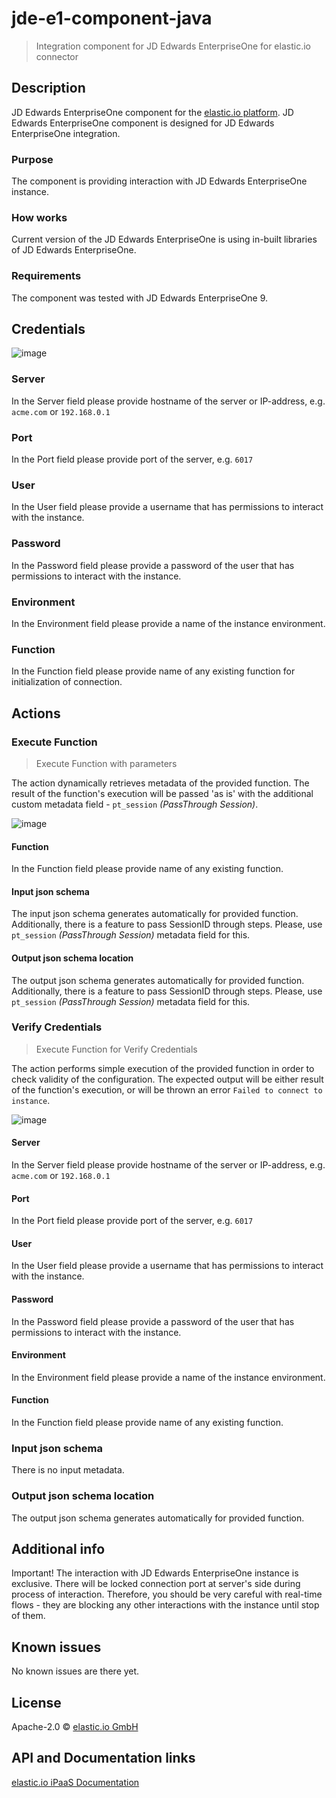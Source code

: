 # jde-e1-component-java

> Integration component for JD Edwards EnterpriseOne for elastic.io connector

## Description
JD Edwards EnterpriseOne component for the [elastic.io platform](http://www.elastic.io;).
JD Edwards EnterpriseOne component is designed for JD Edwards EnterpriseOne integration.

### Purpose
The component is providing interaction with JD Edwards EnterpriseOne instance.

### How works
Current version of the JD Edwards EnterpriseOne is using in-built libraries of JD Edwards EnterpriseOne.

### Requirements
The component was tested with JD Edwards EnterpriseOne 9.

## Credentials
![image](https://user-images.githubusercontent.com/40201204/47240036-bf9a3900-d3ef-11e8-866a-c15f59512c5c.png)

### Server
In the Server field please provide hostname of the server or IP-address, e.g. `acme.com` or `192.168.0.1`

### Port
In the Port field please provide port of the server, e.g. `6017`

### User
In the User field please provide a username that has permissions to interact with the instance.

### Password
In the Password field please provide a password of the user that has permissions to interact with the instance.

### Environment
In the Environment field please provide a name of the instance environment.

### Function
In the Function field please provide name of any existing function for initialization of connection.

## Actions

### Execute Function
> Execute Function with parameters

The action dynamically retrieves metadata of the provided function. The result of the function's execution will be passed 'as is' with the additional custom metadata field - `pt_session` *(PassThrough Session)*.

![image](https://user-images.githubusercontent.com/40201204/47239527-3f270880-d3ee-11e8-9445-07c13ce58b20.png)

#### Function
In the Function field please provide name of any existing function.

#### Input json schema
The input json schema generates automatically for provided function.
Additionally, there is a feature to pass SessionID through steps. Please, use `pt_session` *(PassThrough Session)* metadata field for this.

#### Output json schema location
The output json schema generates automatically for provided function.
Additionally, there is a feature to pass SessionID through steps. Please, use `pt_session` *(PassThrough Session)* metadata field for this.

### Verify Credentials
> Execute Function for Verify Credentials

The action performs simple execution of the provided function in order to check validity of the configuration.
The expected output will be either result of the function's execution, or will be thrown an error `Failed to connect to instance`.

![image](https://user-images.githubusercontent.com/40201204/61991708-2aeaf880-b05d-11e9-8cda-8f4841a9d0d0.png)

#### Server
In the Server field please provide hostname of the server or IP-address, e.g. `acme.com` or `192.168.0.1`

#### Port
In the Port field please provide port of the server, e.g. `6017`

#### User
In the User field please provide a username that has permissions to interact with the instance.

#### Password
In the Password field please provide a password of the user that has permissions to interact with the instance.

#### Environment
In the Environment field please provide a name of the instance environment.

#### Function
In the Function field please provide name of any existing function.

### Input json schema
There is no input metadata.

### Output json schema location
The output json schema generates automatically for provided function.

## Additional info
Important! The interaction with JD Edwards EnterpriseOne instance is exclusive. There will be locked connection port at server's side during process of interaction. Therefore, you should be very careful with real-time flows - they are blocking any other interactions with the instance until stop of them. 

## Known issues
No known issues are there yet.

## License
Apache-2.0 © [elastic.io GmbH](https://www.elastic.io "elastic.io GmbH")

## <System> API and Documentation links
[elastic.io iPaaS Documentation](https://support.elastic.io/support/home "elastic.io iPaaS Documentation")